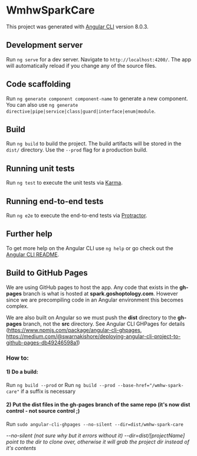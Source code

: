 # WmhwSparkCare

This project was generated with [Angular CLI](https://github.com/angular/angular-cli) version 8.0.3.

## Development server

Run `ng serve` for a dev server. Navigate to `http://localhost:4200/`. The app will automatically reload if you change any of the source files.

## Code scaffolding

Run `ng generate component component-name` to generate a new component. You can also use `ng generate directive|pipe|service|class|guard|interface|enum|module`.

## Build

Run `ng build` to build the project. The build artifacts will be stored in the `dist/` directory. Use the `--prod` flag for a production build.

## Running unit tests

Run `ng test` to execute the unit tests via [Karma](https://karma-runner.github.io).

## Running end-to-end tests

Run `ng e2e` to execute the end-to-end tests via [Protractor](http://www.protractortest.org/).

## Further help

To get more help on the Angular CLI use `ng help` or go check out the [Angular CLI README](https://github.com/angular/angular-cli/blob/master/README.md).


## Build to GitHub Pages

We are using GitHub pages to host the app. Any code that exists in the __gh-pages__ branch is what is hosted at __spark.goshoptology.com__. However since we are precompiling code in an Angular environment this becomes complex.

We are also built on Angular so we must push the __dist__ directory to the __gh-pages__ branch, not the __src__ directory. See Angular CLI GHPages for details (https://www.npmjs.com/package/angular-cli-ghpages, https://medium.com/@swarnakishore/deploying-angular-cli-project-to-github-pages-db49246598a1)

### How to:

#### 1) Do a build:
Run `ng build --prod`
or
Run `ng build --prod --base-href="/wmhw-spark-care"` if a suffix is necessary

#### 2) Put the dist files in the gh-pages branch of the same repo (it's now dist control - not source control ;)
Run `sudo angular-cli-ghpages --no-silent --dir=dist/wmhw-spark-care`

  *--no-silent (not sure why but it errors without it)*
  *--dir=dist/[projectName] point to the dir to clone over, otherwise it will grab the project dir instead of it's contents*
